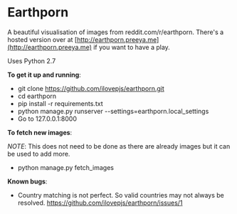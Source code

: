 Earthporn
=========

A beautiful visualisation of images from reddit.com/r/earthporn. There's a hosted version over at [http://earthporn.preeya.me](http://earthporn.preeya.me) if you want to have a play.

Uses Python 2.7

**To get it up and running**:

  - git clone https://github.com/ilovepjs/earthporn.git
  - cd earthporn
  - pip install -r requirements.txt
  - python manage.py runserver --settings=earthporn.local_settings
  - Go to 127.0.0.1:8000

**To fetch new images**:

  *NOTE*:  This does not need to be done as there are already images but it can be used to add more.

  - python manage.py fetch_images

**Known bugs**:

  - Country matching is not perfect. So valid countries may not always be resolved.
    https://github.com/ilovepjs/earthporn/issues/1
